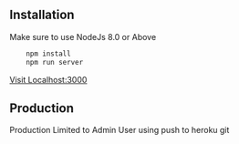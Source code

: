 ## Installation

Make sure to use NodeJs 8.0 or Above

```sh
    npm install 
    npm run server
```
[Visit Localhost:3000](http://localhost:3000/)


## Production

Production Limited to Admin User using push to heroku git